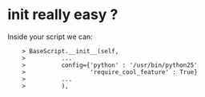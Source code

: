 # init really easy ?

Inside your script we can:

        > BaseScript.__init__(self,
        >          ...
        >          config={'python' : '/usr/bin/python25'
        >                  'require_cool_feature' : True}
        >          ...
        >          ),
